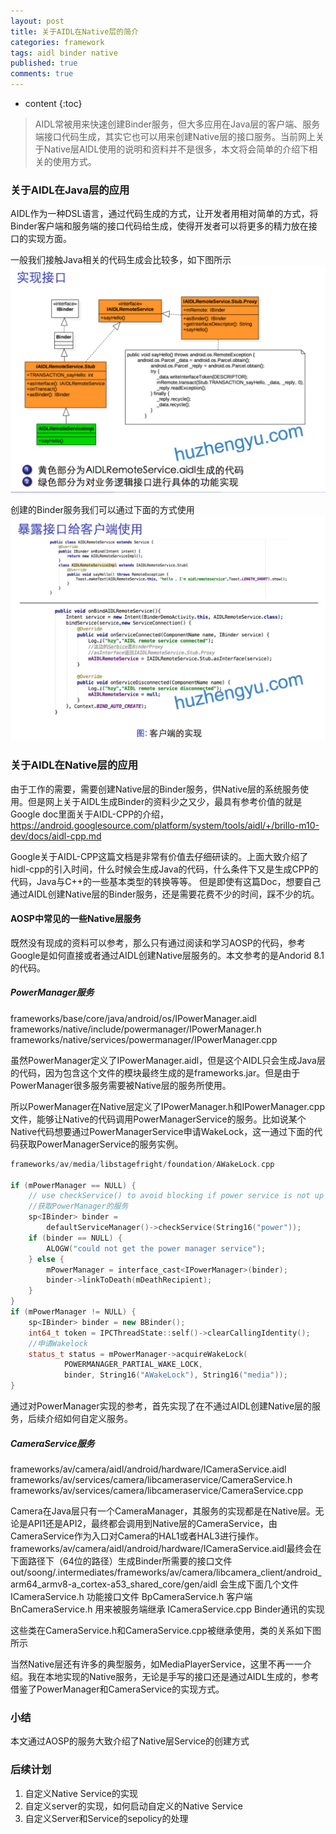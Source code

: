 ```yaml
---
layout: post
title: 关于AIDL在Native层的简介
categories: framework
tags: aidl binder native
published: true
comments: true
---
```


* content
{:toc}

> AIDL常被用来快速创建Binder服务，但大多应用在Java层的客户端、服务端接口代码生成，其实它也可以用来创建Native层的接口服务。当前网上关于Native层AIDL使用的说明和资料并不是很多，本文将会简单的介绍下相关的使用方式。

### 关于AIDL在Java层的应用
AIDL作为一种DSL语言，通过代码生成的方式，让开发者用相对简单的方式，将Binder客户端和服务端的接口代码给生成，使得开发者可以将更多的精力放在接口的实现方面。

一般我们接触Java相关的代码生成会比较多，如下图所示
![AIDL代码生成](https://raw.githubusercontent.com/rainhu/rainhu.github.io/master/_assets/2019-01-24/aidl_generator.png)

创建的Binder服务我们可以通过下面的方式使用
![Java服务的使用](https://raw.githubusercontent.com/rainhu/rainhu.github.io/master/_assets/2019-01-24/aidl_usage.png)

### 关于AIDL在Native层的应用
由于工作的需要，需要创建Native层的Binder服务，供Native层的系统服务使用。但是网上关于AIDL生成Binder的资料少之又少，最具有参考价值的就是Google doc里面关于AIDL-CPP的介绍，https://android.googlesource.com/platform/system/tools/aidl/+/brillo-m10-dev/docs/aidl-cpp.md

Google关于AIDL-CPP这篇文档是非常有价值去仔细研读的。上面大致介绍了hidl-cpp的引入时间，什么时候会生成Java的代码，什么条件下又是生成CPP的代码，Java与C++的一些基本类型的转换等等。
但是即使有这篇Doc，想要自己通过AIDL创建Native层的Binder服务，还是需要花费不少的时间，踩不少的坑。

#### AOSP中常见的一些Native层服务
既然没有现成的资料可以参考，那么只有通过阅读和学习AOSP的代码，参考Google是如何直接或者通过AIDL创建Native层服务的。本文参考的是Andorid 8.1的代码。  

##### PowerManager服务
frameworks/base/core/java/android/os/IPowerManager.aidl
frameworks/native/include/powermanager/IPowerManager.h  
frameworks/native/services/powermanager/IPowerManager.cpp  

虽然PowerManager定义了IPowerManager.aidl，但是这个AIDL只会生成Java层的代码，因为包含这个文件的模块最终生成的是frameworks.jar。但是由于PowerManager很多服务需要被Native层的服务所使用。

所以PowerManager在Native层定义了IPowerManager.h和IPowerManager.cpp文件，能够让Native的代码调用PowerManagerService的服务。比如说某个Native代码想要通过PowerManagerService申请WakeLock，这一通过下面的代码获取PowerManagerService的服务实例。

```c++
frameworks/av/media/libstagefright/foundation/AWakeLock.cpp

if (mPowerManager == NULL) {
    // use checkService() to avoid blocking if power service is not up yet
    //获取PowerManager的服务
    sp<IBinder> binder =
        defaultServiceManager()->checkService(String16("power"));
    if (binder == NULL) {
        ALOGW("could not get the power manager service");
    } else {
        mPowerManager = interface_cast<IPowerManager>(binder);
        binder->linkToDeath(mDeathRecipient);
    }
}
if (mPowerManager != NULL) {
    sp<IBinder> binder = new BBinder();
    int64_t token = IPCThreadState::self()->clearCallingIdentity();
    //申请Wakelock
    status_t status = mPowerManager->acquireWakeLock(
            POWERMANAGER_PARTIAL_WAKE_LOCK,
            binder, String16("AWakeLock"), String16("media"));
}
```
通过对PowerManager实现的参考，首先实现了在不通过AIDL创建Native层的服务，后续介绍如何自定义服务。

##### CameraService服务
frameworks/av/camera/aidl/android/hardware/ICameraService.aidl
frameworks/av/services/camera/libcameraservice/CameraService.h
frameworks/av/services/camera/libcameraservice/CameraService.cpp

Camera在Java层只有一个CameraManager，其服务的实现都是在Native层。无论是API1还是API2，最终都会调用到Native层的CameraService，由CameraService作为入口对Camera的HAL1或者HAL3进行操作。
frameworks/av/camera/aidl/android/hardware/ICameraService.aidl最终会在下面路径下（64位的路径）生成Binder所需要的接口文件
out/soong/.intermediates/frameworks/av/camera/libcamera_client/android_arm64_armv8-a_cortex-a53_shared_core/gen/aidl
会生成下面几个文件
ICameraService.h  功能接口文件
BpCameraService.h  客户端
BnCameraService.h  用来被服务端继承
ICameraService.cpp Binder通讯的实现


这些类在CameraService.h和CameraService.cpp被继承使用，类的关系如下图所示






当然Native层还有许多的典型服务，如MediaPlayerService，这里不再一一介绍。我在本地实现的Native服务，无论是手写的接口还是通过AIDL生成的，参考借鉴了PowerManager和CameraService的实现方式。

### 小结
本文通过AOSP的服务大致介绍了Native层Service的创建方式


### 后续计划
1. 自定义Native Service的实现  
2. 自定义server的实现，如何启动自定义的Native Service
3. 自定义Server和Service的sepolicy的处理
